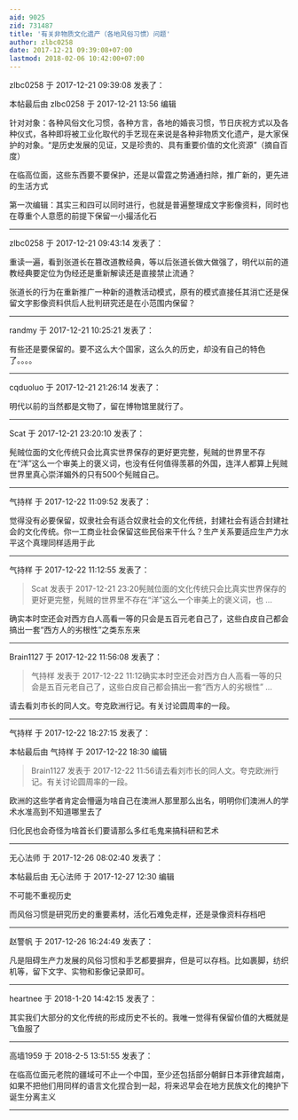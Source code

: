 ```yaml
---
aid: 9025
zid: 731487
title: '有关非物质文化遗产（各地风俗习惯）问题'
author: zlbc0258
date: 2017-12-21 09:39:08+07:00
lastmod: 2018-02-06 10:42:00+07:00
---
```


zlbc0258 于 2017-12-21 09:39:08 发表了：

本帖最后由 zlbc0258 于 2017-12-21 13:56 编辑 

针对对象：各种风俗文化习惯，各种方言，各地的婚丧习惯，节日庆祝方式以及各种仪式，各种即将被工业化取代的手艺现在来说是各种非物质文化遗产，是大家保护的对象。“是历史发展的见证，又是珍贵的、具有重要价值的文化资源”（摘自百度）

在临高位面，这些东西要不要保护，还是以雷霆之势通通扫除，推广新的，更先进的生活方式

第一次编辑：其实三和四可以同时进行，也就是普遍整理成文字影像资料，同时也在尊重个人意愿的前提下保留一小撮活化石

---------

zlbc0258 于 2017-12-21 09:43:14 发表了：

重读一遍，看到张道长在篡改道教经典，等以后张道长做大做强了，明代以前的道教经典要定位为伪经还是重新解读还是直接禁止流通？

张道长的行为在重新推广一种新的道教活动模式，原有的模式直接任其消亡还是保留文字影像资料供后人批判研究还是在小范围内保留？

---------

randmy 于 2017-12-21 10:25:21 发表了：

有些还是要保留的。要不这么大个国家，这么久的历史，却没有自己的特色了。。。。

---------

cqduoluo 于 2017-12-21 21:26:14 发表了：

明代以前的当然都是文物了，留在博物馆里就行了。

---------

Scat 于 2017-12-21 23:20:10 发表了：

髡贼位面的文化传统只会比真实世界保存的更好更完整，髡贼的世界里不存在“洋”这么一个审美上的褒义词，也没有任何值得羡慕的外国，连洋人都算上髡贼世界里真心崇洋媚外的只有500个髡贼自己。

---------

气持样 于 2017-12-22 11:09:52 发表了：

觉得没有必要保留，奴隶社会有适合奴隶社会的文化传统，封建社会有适合封建社会的文化传统。你一工商业社会保留这些民俗来干什么？生产关系要适应生产力水平这个真理同样适用于此

---------

气持样 于 2017-12-22 11:12:55 发表了：

> Scat 发表于 2017-12-21 23:20髡贼位面的文化传统只会比真实世界保存的更好更完整，髡贼的世界里不存在“洋”这么一个审美上的褒义词，也 ...



确实本时空还会对西方白人高看一等的只会是五百元老自己了，这些白皮自己都会搞出一套“西方人的劣根性”之类东东来

---------

Brain1127 于 2017-12-22 11:56:08 发表了：

> 气持样 发表于 2017-12-22 11:12确实本时空还会对西方白人高看一等的只会是五百元老自己了，这些白皮自己都会搞出一套“西方人的劣根性” ...



请去看刘市长的同人文。夸克欧洲行记。有关讨论圆周率的一段。

---------

气持样 于 2017-12-22 18:27:15 发表了：

本帖最后由 气持样 于 2017-12-22 18:30 编辑 


> 
> Brain1127 发表于 2017-12-22 11:56请去看刘市长的同人文。夸克欧洲行记。有关讨论圆周率的一段。



欧洲的这些学者肯定会懵逼为啥自己在澳洲人那里那么出名，明明你们澳洲人的学术水准高到不知道哪里去了

归化民也会奇怪为啥首长们要请那么多红毛鬼来搞科研和艺术

---------

无心法师 于 2017-12-26 08:02:40 发表了：

本帖最后由 无心法师 于 2017-12-27 12:30 编辑 

不可能不重视历史

而风俗习惯是研究历史的重要素材，活化石难免走样，还是录像资料存档吧

---------

赵警帆 于 2017-12-26 16:24:49 发表了：

凡是阻碍生产力发展的风俗习惯和手艺都要摒弃，但是可以存档。比如裹脚，纺织机等，留下文字、实物和影像记录即可。

---------

heartnee 于 2018-1-20 14:42:15 发表了：

其实我们大部分的文化传统的形成历史不长的。我唯一觉得有保留价值的大概就是飞鱼服了

---------

高墙1959 于 2018-2-5 13:51:55 发表了：

在临高位面元老院的疆域可不止一个中国，至少还包括部分朝鲜日本菲律宾越南，如果不把他们用同样的语言文化捏合到一起，将来迟早会在地方民族文化的掩护下诞生分离主义

---------

